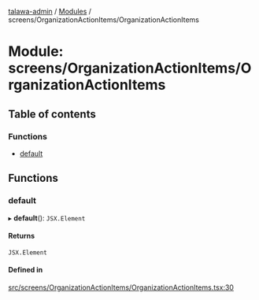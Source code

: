 [talawa-admin](../README.md) / [Modules](../modules.md) / screens/OrganizationActionItems/OrganizationActionItems

# Module: screens/OrganizationActionItems/OrganizationActionItems

## Table of contents

### Functions

- [default](screens_OrganizationActionItems_OrganizationActionItems.md#default)

## Functions

### default

▸ **default**(): `JSX.Element`

#### Returns

`JSX.Element`

#### Defined in

[src/screens/OrganizationActionItems/OrganizationActionItems.tsx:30](https://github.com/wingman47/talawa-admin/blob/b199b2f/src/screens/OrganizationActionItems/OrganizationActionItems.tsx#L30)
